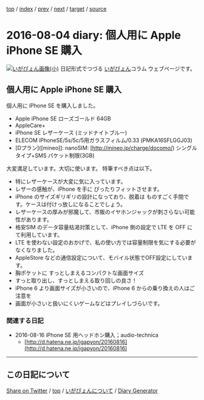 [top](https://igapyon.github.io/diary/) 
 / [index](https://igapyon.github.io/diary/2016/index.html) 
 / [prev](https://igapyon.github.io/diary/2016/ig160729.html) 
 / [next](https://igapyon.github.io/diary/2016/ig160806.html) 
 / [target](https://igapyon.github.io/diary/2016/ig160804.html) 
 / [source](https://github.com/igapyon/diary/blob/gh-pages/2016/ig160804.html.src.md) 

2016-08-04 diary: 個人用に Apple iPhone SE 購入
=====================================================================================================
[![いがぴょん画像(小)](https://igapyon.github.io/diary/images/iga200306s.jpg "いがぴょん")](https://igapyon.github.io/diary/memo/memoigapyon.html) 日記形式でつづる [いがぴょん](https://igapyon.github.io/diary/memo/memoigapyon.html)コラム ウェブページです。

## 個人用に Apple iPhone SE 購入

個人用に iPhone SE を購入しました。

*  Apple iPhone SE ローズゴールド 64GB
*  AppleCare+
*  iPhone SE レザーケース (ミッドナイトブルー)
*  ELECOM iPhoneSE/5s/5c/5用ガラスフィルム/0.33 (PMKA16SFLGGJ03)
*  [Dプラン]([mineo]]: nanoSIM: [http://mineo.jp/charge/docomo/) シングルタイプ+SMS パケット制限(3GB)

大変満足しています。大切に使います。
特筆すべき点は以下。

*  特にレザーケースが大変に気に入っています。
  *  レザーの感触が、iPhone を手に ぴったりフィットさせます。
  *  iPhone のサイズギリギリの設計になっており、脱着は ものすごく手間です。ケースは付けっ放しになることでしょう。
  *  レザーケースの厚みが邪魔して、市販のイヤホンジャックが刺さらない可能性があります。
*  格安SIM のデータ容量枯渇対策として、iPhone 側の設定で LTE を OFF にて利用しています。
  *  LTE を使わない設定のおかげで、私の使い方では容量制限を気にする必要がなくなりました。
  *  AppleStore などの通信設定について、モバイル状態でOFF設定にしています。
*  胸ポケットに すっとしまえるコンパクトな画面サイズ
  *  すっと取り出し、すっとしまえる取り回しの良さ！
  *  iPhone 6 より画面サイズが小さいので、iPhone 6 からの乗り換えの人はご注意を
  *  画面が小さいと扱いにくいゲームなどはプレイしづらいです。



### 関連する日記


* 2016-08-16 iPhone SE 用ヘッドホン購入；audio-technica
  * [http://d.hatena.ne.jp/igapyon/20160816](http://d.hatena.ne.jp/igapyon/20160816)




----------------------------------------------------------------------------------------------------

## この日記について

[Share on Twitter](https://twitter.com/intent/tweet?hashtags=igapyon%2Cdiary%2C%E3%81%84%E3%81%8C%E3%81%B4%E3%82%87%E3%82%93&text=%E5%80%8B%E4%BA%BA%E7%94%A8%E3%81%AB+Apple+iPhone+SE+%E8%B3%BC%E5%85%A5&url=https%3A%2F%2Figapyon.github.io%2Fdiary%2F2016%2Fig160804.html) / [top](../index.html/) / [いがぴょんについて](https://igapyon.github.io/diary/memo/memoigapyon.html) / [Diary Generator](https://github.com/igapyon/igapyonv3)
